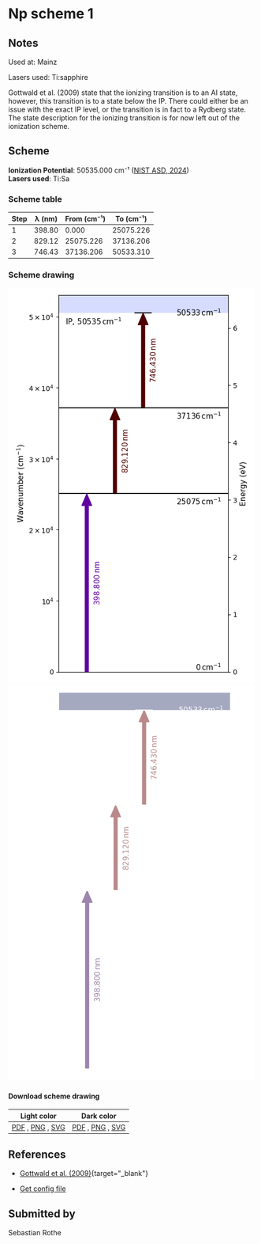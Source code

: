 # Np scheme 1

## Notes

Used at: Mainz

Lasers used: Ti:sapphire

Gottwald et al. (2009) state that the ionizing transition is to an AI state, however, this transition is to a state below the IP. There could either be an issue with the exact IP level, or the transition is in fact to a Rydberg state. The state description for the ionizing transition is for now left out of the ionization scheme.



## Scheme

**Ionization Potential**: 50535.000 cm⁻¹ ([NIST ASD, 2024](https://www.nist.gov/pml/atomic-spectra-database))  
**Lasers used**: Ti:Sa

### Scheme table

| Step | λ (nm) | From (cm⁻¹) | To (cm⁻¹) |
| ---- | ------ | ----------- | --------- |
| 1    | 398.80 | 0.000       | 25075.226 |
| 2    | 829.12 | 25075.226   | 37136.206 |
| 3    | 746.43 | 37136.206   | 50533.310 |


### Scheme drawing

![np scheme, light mode](np-001/np-001-light.png#only-light)
![np scheme, dark mode](np-001/np-001-dark-web.png#only-dark)

#### Download scheme drawing

|                                            Light color                                            |                                           Dark color                                           |
| ------------------------------------------------------------------------------------------------- | ---------------------------------------------------------------------------------------------- |
| [PDF](np-001/np-001-light.pdf) , [PNG](np-001/np-001-light.png) , [SVG](np-001/np-001-light.svg)  | [PDF](np-001/np-001-dark.pdf) , [PNG](np-001/np-001-dark.png) , [SVG](np-001/np-001-dark.svg)  |


## References

  - [Gottwald et al. (2009)](https://doi.org/10.1063/1.3115590){target="_blank"}

  - [Get config file](https://github.com/RIMS-Code/rims-code.github.io/blob/main/db/np-001.json)



## Submitted by

Sebastian Rothe

